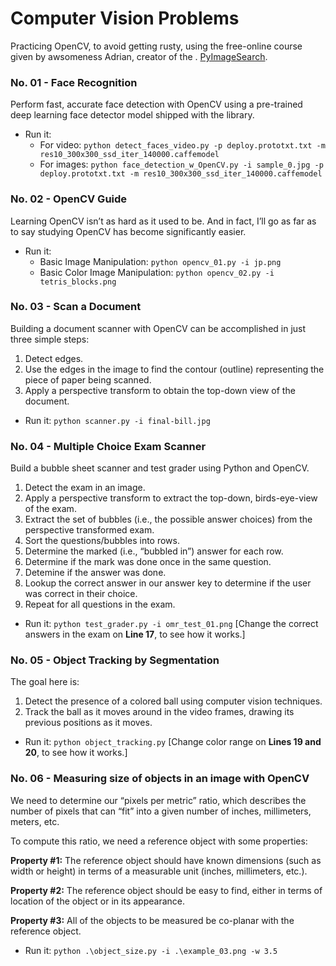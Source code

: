 # Computer Vision Problems

Practicing OpenCV, to avoid getting rusty, using the free-online course given by awsomeness Adrian, creator of the . [PyImageSearch](https://www.pyimagesearch.com).

### No. 01 -  Face Recognition
Perform fast, accurate face detection with OpenCV using a pre-trained deep learning face detector model shipped with the library.
- Run it:
    - For video: `python detect_faces_video.py -p deploy.prototxt.txt -m res10_300x300_ssd_iter_140000.caffemodel`
    - For images: `python face_detection_w_OpenCV.py -i sample_0.jpg -p deploy.prototxt.txt -m res10_300x300_ssd_iter_140000.caffemodel`

### No. 02 -  OpenCV Guide
Learning OpenCV isn’t as hard as it used to be. And in fact, I’ll go as far as to say studying OpenCV has become significantly easier.

- Run it:
    - Basic Image Manipulation: `python opencv_01.py -i jp.png`
    - Basic Color Image Manipulation: `python opencv_02.py -i tetris_blocks.png`

### No. 03 -  Scan a Document
Building a document scanner with OpenCV can be accomplished in just three simple steps:
1. Detect edges.
2. Use the edges in the image to find the contour (outline) representing the piece of paper being scanned.
3. Apply a perspective transform to obtain the top-down view of the document.

- Run it: `python scanner.py -i final-bill.jpg`

### No. 04 -  Multiple Choice Exam Scanner
Build a bubble sheet scanner and test grader using Python and OpenCV.
1. Detect the exam in an image.
2. Apply a perspective transform to extract the top-down, birds-eye-view of the exam.
3. Extract the set of bubbles (i.e., the possible answer choices) from the perspective transformed exam.
4. Sort the questions/bubbles into rows.
5. Determine the marked (i.e., “bubbled in”) answer for each row.
6. Determine if the mark was done once in the same question.
7. Detemine if the answer was done.
8. Lookup the correct answer in our answer key to determine if the user was correct in their choice.
9. Repeat for all questions in the exam.

- Run it: `python test_grader.py -i omr_test_01.png`
[Change the correct answers in the exam on **Line 17**, to see how it works.]

### No. 05 -  Object Tracking by Segmentation
The goal here is:
1. Detect the presence of a colored ball using computer vision techniques.
2. Track the ball as it moves around in the video frames, drawing its previous positions as it moves.

- Run it: `python object_tracking.py`
[Change color range on **Lines 19 and 20**, to see how it works.]

### No. 06 - Measuring size of objects in an image with OpenCV
We need to determine our “pixels per metric” ratio, which describes the number of pixels that can “fit” into a given number of inches, millimeters, meters, etc.

To compute this ratio, we need a reference object with some properties:

**Property #1:** The reference object should have known dimensions (such as width or height) in terms of a measurable unit (inches, millimeters, etc.).

**Property #2:** The reference object should be easy to find, either in terms of location of the object or in its appearance.

**Property #3:** All of the objects to be measured be co-planar with the reference object. 

- Run it: `python .\object_size.py -i .\example_03.png -w 3.5`